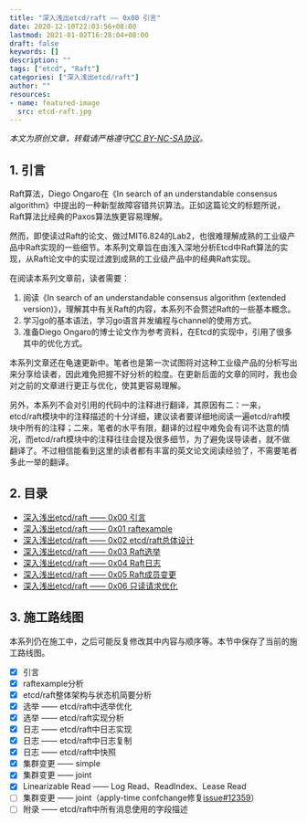 ```yaml
---
title: "深入浅出etcd/raft —— 0x00 引言"
date: 2020-12-10T22:03:56+08:00
lastmod: 2021-01-02T16:28:04+08:00
draft: false
keywords: []
description: ""
tags: ["etcd", "Raft"]
categories: ["深入浅出etcd/raft"]
author: ""
resources:
- name: featured-image
  src: etcd-raft.jpg
---
```


*本文为原创文章，转载请严格遵守[CC BY-NC-SA协议](https://creativecommons.org/licenses/by-nc-sa/4.0/)。*


<!--more-->

## 1. 引言

Raft算法，Diego Ongaro在《In search of an understandable consensus algorithm》中提出的一种新型故障容错共识算法。正如这篇论文的标题所说，Raft算法比经典的Paxos算法族更容易理解。

然而，即使读过Raft的论文、做过MIT6.824的Lab2，也很难理解成熟的工业级产品中Raft实现的一些细节。本系列文章旨在由浅入深地分析Etcd中Raft算法的实现，从Raft论文中的实现过渡到成熟的工业级产品中的经典Raft实现。

在阅读本系列文章前，读者需要：

1. 阅读《In search of an understandable consensus algorithm (extended version)》，理解其中有关Raft的内容，本系列不会赘述Raft的一些基本概念。
2. 学习go的基本语法，学习go语言并发编程与channel的使用方式。
3. 准备Diego Ongaro的博士论文作为参考资料，在Etcd的实现中，引用了很多其中的优化方式。

本系列文章还在龟速更新中。笔者也是第一次试图将对这种工业级产品的分析写出来分享给读者，因此难免把握不好分析的粒度。在更新后面的文章的同时，我也会对之前的文章进行更正与优化，使其更容易理解。

另外，本系列不会对引用的代码中的注释进行翻译，其原因有二：一来，etcd/raft模块中的注释描述的十分详细，建议读者要详细地阅读一遍etcd/raft模块中所有的注释；二来，笔者的水平有限，翻译的过程中难免会有词不达意的情况，而etcd/raft模块中的注释往往会提及很多细节，为了避免误导读者，就不做翻译了。不过相信能看到这里的读者都有丰富的英文论文阅读经验了，不需要笔者多此一举的翻译。

## 2. 目录

- [深入浅出etcd/raft —— 0x00 引言](/posts/code-reading/etcdraft-made-sample/0-introduction/)
- [深入浅出etcd/raft —— 0x01 raftexample](/posts/code-reading/etcdraft-made-sample/1-raftexample/)
- [深入浅出etcd/raft —— 0x02 etcd/raft总体设计](/posts/code-reading/etcdraft-made-sample/2-overview/)
- [深入浅出etcd/raft —— 0x03 Raft选举](/posts/code-reading/etcdraft-made-sample/3-election/)
- [深入浅出etcd/raft —— 0x04 Raft日志](/posts/code-reading/etcdraft-made-sample/4-log/)
- [深入浅出etcd/raft —— 0x05 Raft成员变更](/posts/code-reading/etcdraft-made-sample/5-confchange/)
- [深入浅出etcd/raft —— 0x06 只读请求优化](/posts/code-reading/etcdraft-made-sample/6-readonly/)

## 3. 施工路线图

本系列仍在施工中，之后可能反复修改其中内容与顺序等。本节中保存了当前的施工路线图。

- [x] 引言
- [x] raftexample分析
- [x] etcd/raft整体架构与状态机简要分析
- [x] 选举 —— etcd/raft中选举优化
- [x] 选举 —— etcd/raft实现分析
- [x] 日志 —— etcd/raft中日志实现
- [x] 日志 —— etcd/raft中日志复制
- [x] 日志 —— etcd/raft中快照
- [x] 集群变更 —— simple
- [x] 集群变更 —— joint
- [x] Linearizable Read —— Log Read、ReadIndex、Lease Read
- [ ] 集群变更 —— joint（apply-time confchange修复[issue#12359](https://github.com/etcd-io/etcd/issues/12359)）
- [ ] 附录 —— etcd/raft中所有消息使用的字段描述